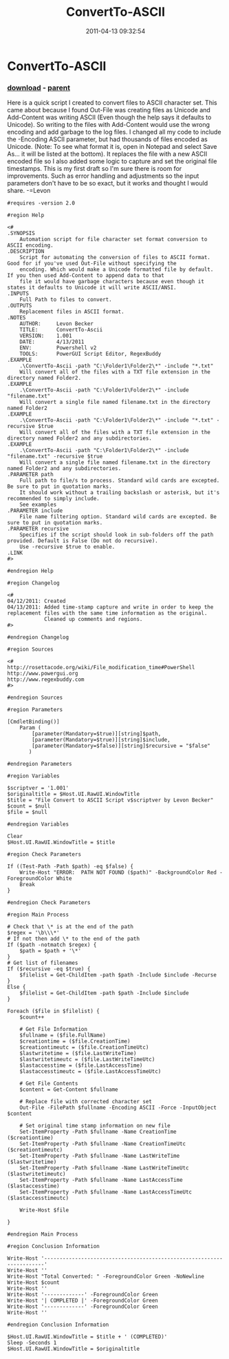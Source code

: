 ﻿---
pid:            2614
poster:         Levon Becker
title:          ConvertTo-ASCII
date:           2011-04-13 09:32:54
format:         posh
parent:         2613
parent:         2613

---

# ConvertTo-ASCII

### [download](2614.ps1) - [parent](2613.md)

Here is a quick script I created to convert files to ASCII character set. This came about because I found Out-File was creating files as Unicode and Add-Content was writing ASCII (Even though the help says it defaults to Unicode). So writing to the files with Add-Content would use the wrong encoding and add garbage to the log files. I changed all my code to include the -Encoding ASCII parameter, but had thousands of files encoded as Unicode. (Note: To see what format it is, open in Notepad and select Save As... it will be listed at the bottom). It replaces the file with a new ASCII encoded file so I also added some logic to capture and set the original file timestamps. This is my first draft so I'm sure there is room for improvements. Such as error handling and adjustments so the input parameters don't have to be so exact, but it works and thought I would share. -=Levon

```posh
#requires -version 2.0

#region Help

<#
.SYNOPSIS
	Automation script for file character set format conversion to ASCII encoding.
.DESCRIPTION
	Script for automating the conversion of files to ASCII format.  Good for if you've used Out-File without specifying the
	encoding. Which would make a Unicode formatted file by default.  If you then used Add-Content to append data to that
	file it would have garbage characters because even though it states it defaults to Unicode it will write ASCII/ANSI.
.INPUTS
	Full Path to files to convert.
.OUTPUTS
	Replacement files in ASCII format.
.NOTES
	AUTHOR:     Levon Becker
	TITLE:      ConvertTo-Ascii
	VERSION:    1.001
	DATE:       4/13/2011
	ENV:        Powershell v2
	TOOLS:      PowerGUI Script Editor, RegexBuddy
.EXAMPLE
	.\ConvertTo-Ascii -path "C:\Folder1\Folder2\*" -include "*.txt"
	Will convert all of the files with a TXT file extension in the directory named Folder2.
.EXAMPLE
	.\ConvertTo-Ascii -path "C:\Folder1\Folder2\*" -include "filename.txt"
	Will convert a single file named filename.txt in the directory named Folder2
.EXAMPLE
	.\ConvertTo-Ascii -path "C:\Folder1\Folder2\*" -include "*.txt" -recursive $true
	Will convert all of the files with a TXT file extension in the directory named Folder2 and any subdirectories.
.EXAMPLE
	.\ConvertTo-Ascii -path "C:\Folder1\Folder2\*" -include "filename.txt" -recursive $true
	Will convert a single file named filename.txt in the directory named Folder2 and any subdirectories.
.PARAMETER path
	Full path to file/s to process. Standard wild cards are excepted. Be sure to put in quotation marks.
	It should work without a trailing backslash or asterisk, but it's recommended to simply include.
	See examples
.PARAMETER include
	File name filtering option. Standard wild cards are excepted. Be sure to put in quotation marks.
.PARAMETER recursive
	Specifies if the script should look in sub-folders off the path provided. Default is False (Do not do recursive).
	Use -recursive $true to enable.
.LINK
#>

#endregion Help

#region Changelog

<#
04/12/2011: Created
04/13/2011: Added time-stamp capture and write in order to keep the replacement files with the same time information as the original.
			Cleaned up comments and regions.
#>

#endregion Changelog

#region Sources

<#
http://rosettacode.org/wiki/File_modification_time#PowerShell
http://www.powergui.org
http://www.regexbuddy.com
#>

#endregion Sources

#region Parameters

[CmdletBinding()]
    Param (
        [parameter(Mandatory=$true)][string]$path,
		[parameter(Mandatory=$true)][string]$include,
		[parameter(Mandatory=$false)][string]$recursive = "$false"
       )

#endregion Parameters

#region Variables

$scriptver = '1.001'
$originaltitle = $Host.UI.RawUI.WindowTitle
$title = "File Convert to ASCII Script v$scriptver by Levon Becker"
$count = $null
$file = $null

#endregion Variables

Clear
$Host.UI.RawUI.WindowTitle = $title

#region Check Parameters

If ((Test-Path -Path $path) -eq $false) {
	Write-Host "ERROR:	PATH NOT FOUND ($path)" -BackgroundColor Red -ForegroundColor White
	Break
}

#endregion Check Parameters

#region Main Process

# Check that \* is at the end of the path
$regex = '\b\\\*'
# If not then add \* to the end of the path
If ($path -notmatch $regex) {
	$path = $path + '\*'
}
# Get list of filenames
If ($recursive -eq $true) {
	$filelist = Get-ChildItem -path $path -Include $include -Recurse
}
Else {
	$filelist = Get-ChildItem -path $path -Include $include
}

Foreach ($file in $filelist) {
	$count++
	
	# Get File Information
	$fullname = ($file.FullName)
	$creationtime = ($file.CreationTime)
	$creationtimeutc = ($file.CreationTimeUtc)
	$lastwritetime = ($file.LastWriteTime)
	$lastwritetimeutc = ($file.LastWriteTimeUtc)
	$lastaccesstime = ($file.LastAccessTime)
	$lastaccesstimeutc = ($file.LastAccessTimeUtc)
	
	# Get File Contents
	$content = Get-Content $fullname
	
	# Replace file with corrected character set
	Out-File -FilePath $fullname -Encoding ASCII -Force -InputObject $content
	
	# Set original time stamp information on new file
	Set-ItemProperty -Path $fullname -Name CreationTime ($creationtime)
	Set-ItemProperty -Path $fullname -Name CreationTimeUtc ($creationtimeutc)
	Set-ItemProperty -Path $fullname -Name LastWriteTime ($lastwritetime)
	Set-ItemProperty -Path $fullname -Name LastWriteTimeUtc ($lastwritetimeutc)
	Set-ItemProperty -Path $fullname -Name LastAccessTime ($lastaccesstime)
	Set-ItemProperty -Path $fullname -Name LastAccessTimeUtc ($lastaccesstimeutc)

	Write-Host $file

}

#endregion Main Process

#region Conclusion Information

Write-Host '----------------------------------------------------------------------'
Write-Host ''
Write-Host "Total Converted: " -ForegroundColor Green -NoNewline
Write-Host $count
Write-Host ''
Write-Host '-------------' -ForegroundColor Green
Write-Host '| COMPLETED |' -ForegroundColor Green
Write-Host '-------------' -ForegroundColor Green
Write-Host ''

#endregion Conclusion Information

$Host.UI.RawUI.WindowTitle = $title + ' (COMPLETED)'
Sleep -Seconds 1
$Host.UI.RawUI.WindowTitle = $originaltitle
```
